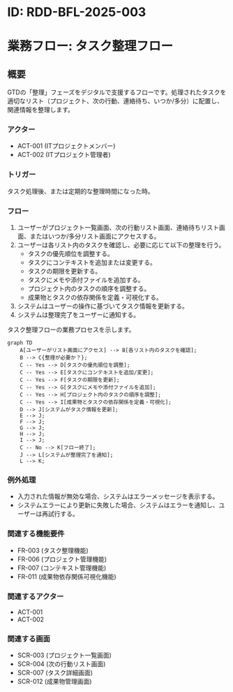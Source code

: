 # ID: RDD-BFL-2025-003

# 業務フロー: タスク整理フロー

## 概要

GTDの「整理」フェーズをデジタルで支援するフローです。処理されたタスクを適切なリスト（プロジェクト、次の行動、連絡待ち、いつか/多分）に配置し、関連情報を整理します。

### アクター

- ACT-001 (ITプロジェクトメンバー)
- ACT-002 (ITプロジェクト管理者)

### トリガー

タスク処理後、または定期的な整理時間になった時。

### フロー

1. ユーザーがプロジェクト一覧画面、次の行動リスト画面、連絡待ちリスト画面、またはいつか/多分リスト画面にアクセスする。
1. ユーザーは各リスト内のタスクを確認し、必要に応じて以下の整理を行う。
   - タスクの優先順位を調整する。
   - タスクにコンテキストを追加または変更する。
   - タスクの期限を更新する。
   - タスクにメモや添付ファイルを追加する。
   - プロジェクト内のタスクの順序を調整する。
   - 成果物とタスクの依存関係を定義・可視化する。
1. システムはユーザーの操作に基づいてタスク情報を更新する。
1. システムは整理完了をユーザーに通知する。

タスク整理フローの業務プロセスを示します。

```mermaid
graph TD
    A[ユーザーがリスト画面にアクセス] --> B[各リスト内のタスクを確認];
    B --> C{整理が必要か？};
    C -- Yes --> D[タスクの優先順位を調整];
    C -- Yes --> E[タスクにコンテキストを追加/変更];
    C -- Yes --> F[タスクの期限を更新];
    C -- Yes --> G[タスクにメモや添付ファイルを追加];
    C -- Yes --> H[プロジェクト内のタスクの順序を調整];
    C -- Yes --> I[成果物とタスクの依存関係を定義・可視化];
    D --> J[システムがタスク情報を更新];
    E --> J;
    F --> J;
    G --> J;
    H --> J;
    I --> J;
    C -- No --> K[フロー終了];
    J --> L[システムが整理完了を通知];
    L --> K;
```

### 例外処理

- 入力された情報が無効な場合、システムはエラーメッセージを表示する。
- システムエラーにより更新に失敗した場合、システムはエラーを通知し、ユーザーは再試行する。

### 関連する機能要件

- FR-003 (タスク整理機能)
- FR-006 (プロジェクト管理機能)
- FR-007 (コンテキスト管理機能)
- FR-011 (成果物依存関係可視化機能)

### 関連するアクター

- ACT-001
- ACT-002

### 関連する画面

- SCR-003 (プロジェクト一覧画面)
- SCR-004 (次の行動リスト画面)
- SCR-007 (タスク詳細画面)
- SCR-012 (成果物管理画面)
